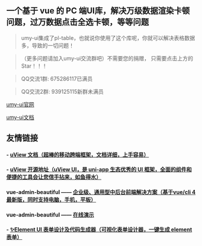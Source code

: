 ##  一个基于 vue 的 PC 端UI库，解决万级数据渲染卡顿问题，过万数据点击全选卡顿，等等问题

> umy-ui集成了pl-table，也就说你使用了这个库呢，你就可以解决表格数据多，导致的一切问题！

> （更多问题请加入umy-ui交流群吧）不需要您的捐赠， 只需要点击上方的Star！！！

> QQ交流1群: 675286117已满员

> QQ交流2群: 939125115新群未满员

[umy-ui官网](https://u-leo.github.io/umy-ui/docs/index.html)

[umy-ui文档](https://u-leo.github.io/umy-ui/docs/index.html)



## 友情链接

#### - [uView 文档（超棒的移动跨端框架，文档详细，上手容易）](https://uviewui.com/)

#### - [uView 开源地址（uView UI，是 uni-app 生态优秀的 UI 框架，全面的组件和便捷的工具会让您信手拈来，如鱼得水）](https://github.com/YanxinNet/uView)

#### **vue-admin-beautiful** —— [企业级、通用型中后台前端解决方案（基于vue/cli 4 最新版，同时支持电脑，手机，平板）](https://github.com/chuzhixin/vue-admin-beautiful)

#### **vue-admin-beautiful** —— [在线演示](http://beautiful.panm.cn/vue-admin-beautiful/#/index)

#### - [✨Element UI 表单设计及代码生成器（可视化表单设计器，一键生成 element 表单）](https://github.com/JakHuang/form-generator)
